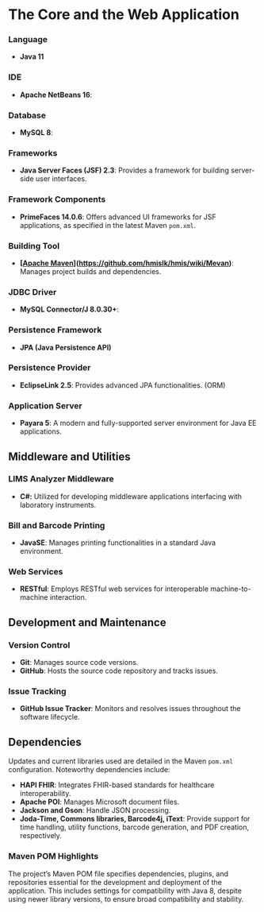 
# The Core and the Web Application

### Language
- **Java 11**

### IDE
- **Apache NetBeans 16**: 

### Database
- **MySQL 8**: 

### Frameworks
- **Java Server Faces (JSF) 2.3**: Provides a framework for building server-side user interfaces.

### Framework Components
- **PrimeFaces 14.0.6**: Offers advanced UI frameworks for JSF applications, as specified in the latest Maven `pom.xml`.

### Building Tool
- **[[Apache Maven](https://github.com/hmislk/hmis/wiki/Mevan)](https://github.com/hmislk/hmis/wiki/Mevan)**: Manages project builds and dependencies.

### JDBC Driver
- **MySQL Connector/J 8.0.30+**: 

### Persistence Framework
- **JPA (Java Persistence API)**

### Persistence Provider
- **EclipseLink 2.5**: Provides advanced JPA functionalities. (ORM)

### Application Server
- **Payara 5**: A modern and fully-supported server environment for Java EE applications.

## Middleware and Utilities

### LIMS Analyzer Middleware
- **C#:** Utilized for developing middleware applications interfacing with laboratory instruments.

### Bill and Barcode Printing
- **JavaSE**: Manages printing functionalities in a standard Java environment.

### Web Services
- **RESTful**: Employs RESTful web services for interoperable machine-to-machine interaction.

## Development and Maintenance

### Version Control
- **Git**: Manages source code versions.
- **GitHub**: Hosts the source code repository and tracks issues.

### Issue Tracking
- **GitHub Issue Tracker**: Monitors and resolves issues throughout the software lifecycle.

## Dependencies
Updates and current libraries used are detailed in the Maven `pom.xml` configuration. Noteworthy dependencies include:
- **HAPI FHIR**: Integrates FHIR-based standards for healthcare interoperability.
- **Apache POI**: Manages Microsoft document files.
- **Jackson and Gson**: Handle JSON processing.
- **Joda-Time, Commons libraries, Barcode4j, iText**: Provide support for time handling, utility functions, barcode generation, and PDF creation, respectively.

### Maven POM Highlights
The project’s Maven POM file specifies dependencies, plugins, and repositories essential for the development and deployment of the application. This includes settings for compatibility with Java 8, despite using newer library versions, to ensure broad compatibility and stability.

